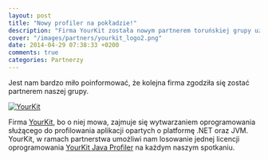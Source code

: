 ```yaml
---
layout: post
title: "Nowy profiler na pokładzie!"
description: "Firma YourKit została nowym partnerem toruńskiej grupy użytkowników języka Java."
cover: "/images/partners/yourkit_logo2.png"
date: 2014-04-29 07:38:33 +0200
comments: true
categories: Partnerzy
---
```

Jest nam bardzo miło poinformować, że&nbsp;kolejna firma zgodziła się zostać partnerem naszej grupy. <!-- more -->

<div class="row text-center" style="margin-bottom:10px;">
  <div class="col-md-12">
    <a class="no-text-decoration" href="http://www.yourkit.com" target="_blank" title="YourKit">
      <img class="no-border" src="{{ root_url }}/images/partners/yourkit_logo2.png" alt="YourKit" />
    </a>
  </div>
</div>

Firma <a href="http://www.yourkit.com" target="_blank">YourKit</a>, bo o&nbsp;niej mowa, zajmuje się wytwarzaniem oprogramowania służącego do profilowania aplikacji opartych o&nbsp;platformę .NET oraz JVM. YourKit, w&nbsp;ramach partnerstwa umożliwi nam losowanie jednej licencji oprogramowania <a href="http://www.yourkit.com/overview/" target="_blank">YourKit Java Profiler</a> na&nbsp;każdym naszym spotkaniu.